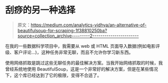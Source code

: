 # 刮痧的另一种选择

> 原文：<https://medium.com/analytics-vidhya/an-alternative-of-beautifulsoup-for-scraping-1f38810250ba?source=collection_archive---------2----------------------->

在我的一些数据科学项目中，我需要从 web 或 HTML 页面导入数据(例如电影评级、客户评论…)，这种任务非常无聊，而且不允许你学习新东西。

使用网络抓取是跳过这些无聊任务的最佳解决方案。当我开始网络抓取的时候，我曾经系统地使用 BeautifulSoup，这是一个非常好的解决方案，但是在某些情况下，这个库已经达到了它的极限，变得不合适了。
